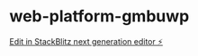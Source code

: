 # web-platform-gmbuwp

[Edit in StackBlitz next generation editor ⚡️](https://stackblitz.com/~/github.com/KingMiebaka/web-platform-gmbuwp)